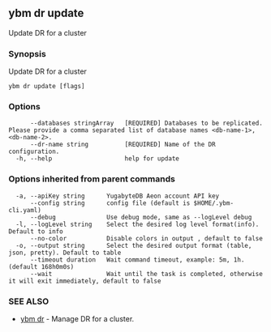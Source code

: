 ## ybm dr update

Update DR for a cluster

### Synopsis

Update DR for a cluster

```
ybm dr update [flags]
```

### Options

```
      --databases stringArray   [REQUIRED] Databases to be replicated. Please provide a comma separated list of database names <db-name-1>,<db-name-2>.
      --dr-name string          [REQUIRED] Name of the DR configuration.
  -h, --help                    help for update
```

### Options inherited from parent commands

```
  -a, --apiKey string      YugabyteDB Aeon account API key
      --config string      config file (default is $HOME/.ybm-cli.yaml)
      --debug              Use debug mode, same as --logLevel debug
  -l, --logLevel string    Select the desired log level format(info). Default to info
      --no-color           Disable colors in output , default to false
  -o, --output string      Select the desired output format (table, json, pretty). Default to table
      --timeout duration   Wait command timeout, example: 5m, 1h. (default 168h0m0s)
      --wait               Wait until the task is completed, otherwise it will exit immediately, default to false
```

### SEE ALSO

* [ybm dr](ybm_dr.md)	 - Manage DR for a cluster.

